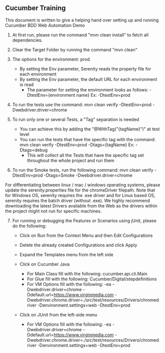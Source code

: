 ## Cucumber Training

This document is written to give a helping hand over setting up and running Cucumber BDD Web Automation Demo

1. At first run, please run the command "mvn clean install" to fetch all dependencies.

2. Clear the Target Folder by running the command "mvn clean"

3. The options for the environment: prod
    - By setting the Env parameter, Serenity reads the property file for each environment
    - By setting the Env parameter, the default URL for each environment is read
        - The parameter for setting the environment looks as follows: -DtestEnv={environment name} Ex: -DtestEnv=prod

4. To run the tests use the command: mvn clean verify -DtestEnv=prod -Dwebdriver.driver=chrome

5. To run only one or several Tests, a "Tag" separation is needed
    - You can achieve this by adding the "@WithTag("{tagName}")" at test level
    - You can run the tests that have the specific tag with the command: mvn clean verify -DtestEnv=prod -Dtags={tagName} Ex: -Dtags=debug
        - This will collect all the Tests that have the specific tag set throughout the whole project and run them

6. To run the Smoke tests, run the following command: mvn clean verify -DtestEnv=prod -Dtags=Smoke -Dwebdriver.driver=chrome

For differentiating between linux / mac / windows operating systems, please update the serenity.properties file for the chromeDriver filepath.
Note that for Windows OS, serenity requires the .exe driver and for Linux based OS, serenity requires the batch driver (without .exe). 
We highly recommend downloading the latest Drivers available from the Web as the drivers within the project might not run for specific machines.

7. For running or debugging the Features or Scenarios using jUnit, please do the following:

    - Click on Run from the Context Menu and then Edit Configurations
    - Delete the already created Configurations and click Apply
    - Expand the Templates menu from the left side
    - Click on Cucumber Java
        - For Main Class fill with the following: cucumber.api.cli.Main
        - For Glue fill with the following: Cucumber/Digital/stepdefinitions
        - For VM Options fill with the following: -ea -Dwebdriver.driver=chrome -Ddefault.url=https://www.virginmedia.com -Dwebdriver.chrome.driver=./src/test/resources/Drivers/chromedriver -Denvironment.settings=web -DtestEnv=prod

    - Click on JUnit from the left-side menu
        - For VM Options fill with the following: -ea -Dwebdriver.driver=chrome -Ddefault.url=https://www.virginmedia.com -Dwebdriver.chrome.driver=./src/test/resources/Drivers/chromedriver -Denvironment.settings=web -DtestEnv=prod
